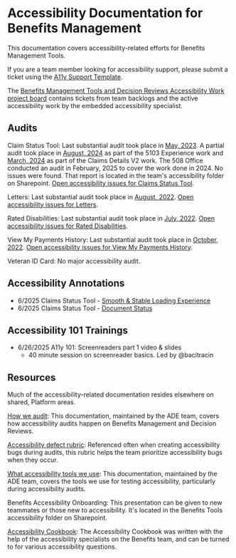 # Accessibility Documentation for Benefits Management

This documentation covers accessibility-related efforts for Benefits Management Tools.

If you are a team member looking for accessibility support, please submit a ticket using the [A11y Support Template](https://github.com/department-of-veterans-affairs/va.gov-team/blob/master/products/claim-appeal-status/accessibility/a11y-support-template.md).


The [Benefits Management Tools and Decision Reviews Accessibility Work project board](https://github.com/orgs/department-of-veterans-affairs/projects/1255/views/1) contains tickets from team backlogs and the active accessibility work by the embedded accessibility specialist.

## Audits

Claim Status Tool: Last substantial audit took place in [May, 2023](https://github.com/department-of-veterans-affairs/va.gov-team/issues/41447). A partial audit took place in [August, 2024](https://github.com/department-of-veterans-affairs/va.gov-team/issues/90566) as part of the 5103 Experience work and [March, 2024](https://github.com/department-of-veterans-affairs/va.gov-team/issues/78461) as part of the Claims Details V2 work. The 508 Office conducted an audit in February, 2025 to cover the work done in 2024. No issues were found. That report is located in the team's accessibility folder on Sharepoint. [Open accessibility issues for Claims Status Tool](https://github.com/department-of-veterans-affairs/va.gov-team/issues?q=label%3A%22Claim+Status+Tool%22+label%3Aaccessibility++is%3Aopen+).

Letters: Last substantial audit took place in [August, 2022](https://github.com/department-of-veterans-affairs/va.gov-team/issues/45635). [Open accessibility issues for Letters](https://github.com/department-of-veterans-affairs/va.gov-team/issues?q=is%3Aopen+is%3Aissue+label%3Aletters+label%3Aaccessibility+).

Rated Disabilities: Last substantial audit took place in [July, 2022](https://github.com/department-of-veterans-affairs/va.gov-team/issues/43707). [Open accessibility issues for Rated Disabilities](https://github.com/department-of-veterans-affairs/va.gov-team/issues?q=is%3Aissue+is%3Aopen+label%3A%22rated+disabilities%22+label%3Aaccessibility+).

View My Payments History: Last substantial audit took place in [October, 2022](https://github.com/department-of-veterans-affairs/va.gov-team/issues/48987). [Open accessibility issues for View My Payments History](https://github.com/department-of-veterans-affairs/va.gov-team/issues?q=is%3Aissue+is%3Aopen+label%3Aaccessibility+label%3Aview-payments+).

Veteran ID Card: No major accessibility audit.

## Accessibility Annotations
- 6/2025 Claims Status Tool - [Smooth & Stable Loading Experience](https://www.figma.com/design/xEmJSYGyBFIQcmucFQ8I7C/Smooth--Stable-Loading?node-id=2429-12950&t=dspYV12xeYeHLHRt-0)
- 6/2025 Claims Status Tool - [Document Status](https://www.figma.com/design/m1Xt8XjVDjZIbliCYcCKpE/Document-status?node-id=6662-41987&t=OlBlRnkodlQnDvGZ-0)

## Accessibility 101 Trainings
- 6/26/2025 A11y 101: Screenreaders part 1 video & slides
  - 40 minute session on screenreader basics. Led by @bacitracin

## Resources

Much of the accessibility-related documentation resides elsewhere on shared, Platform areas.

[How we audit](https://github.com/department-of-veterans-affairs/va.gov-team/blob/697656b9bc50cee01ad6265fe2803caddf02f5eb/teams/ADE/how-we-audit.md#whats-tested): This documentation, maintained by the ADE team, covers how accessibility audits happen on Benefits Management and Decision Reviews.

[Accessibility defect rubric](https://depo-platform-documentation.scrollhelp.site/developer-docs/accessibility-defect-severity-rubric): Referenced often when creating accessibility bugs during audits, this rubric helps the team prioritize accessibility bugs when they occur.

[What accessibility tools we use](https://github.com/department-of-veterans-affairs/va.gov-team/blob/697656b9bc50cee01ad6265fe2803caddf02f5eb/teams/ADE/tools-we-use.md): This documentation, maintained by the ADE team, covers the tools we use for testing accessibility, particularly during accessibility audits.

Benefits Accessibility Onboarding: This presentation can be given to new teammates or those new to accessibility. It's located in the Benefits Tools accessibility folder on Sharepoint.

[Accessibility Cookbook](https://github.com/department-of-veterans-affairs/va.gov-team/blob/master/teams/ADE/accessibility-cookbook.md): The Accessibility Cookbook was written with the help of the accessibility specialists on the Benefits team, and can be turned to for various accessibility questions.
